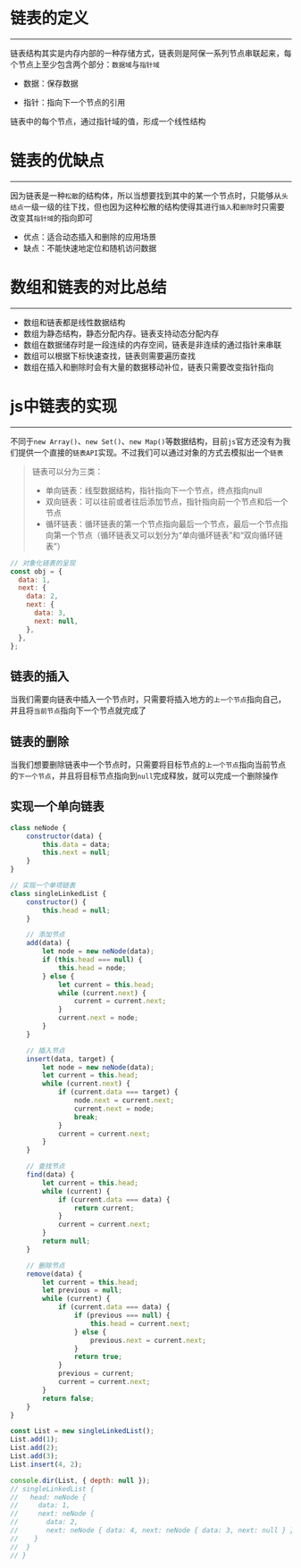 # 链表的定义

---

链表结构其实是内存内部的一种存储方式，链表则是阿保一系列节点串联起来，每个节点上至少包含两个部分：`数据域`与`指针域`

+ 数据：保存数据

+ 指针：指向下一个节点的引用

链表中的每个节点，通过指针域的值，形成一个线性结构

# 链表的优缺点

---

因为链表是一种`松散`的结构体，所以当想要找到其中的某一个节点时，只能够从`头结点`一级一级的往下找，但也因为这种松散的结构使得其进行`插入`和`删除`时只需要改变其`指针域`的指向即可

+ 优点：适合动态插入和删除的应用场景
+ 缺点：不能快速地定位和随机访问数据

# 数组和链表的对比总结

---

+ 数组和链表都是线性数据结构
+ 数组为静态结构，静态分配内存。链表支持动态分配内存
+ 数组在数据储存时是一段连续的内存空间，链表是非连续的通过指针来串联
+ 数组可以根据下标快速查找，链表则需要遍历查找
+ 数组在插入和删除时会有大量的数据移动补位，链表只需要改变指针指向

# js中链表的实现

---

不同于`new Array()`、`new Set()`、`new Map()`等数据结构，目前`js`官方还没有为我们提供一个直接的`链表API`实现。不过我们可以通过对象的方式去模拟出一个`链表`

> 链表可以分为三类：
>
> - 单向链表：线型数据结构，指针指向下一个节点，终点指向null
> - 双向链表：可以往前或者往后添加节点，指针指向前一个节点和后一个节点
> - 循环链表：循环链表的第一个节点指向最后一个节点，最后一个节点指向第一个节点（循环链表又可以划分为“单向循环链表”和“双向循环链表”）

```js
// 对象化链表的呈现
const obj = {
  data: 1,
  next: {
    data: 2,
    next: {
      data: 3,
      next: null,
    },
  },
};
```

## 链表的插入

当我们需要向链表中插入一个节点时，只需要将插入地方的`上一个节点`指向自己，并且将`当前节点`指向下一个节点就完成了

## 链表的删除

当我们想要删除链表中一个节点时，只需要将目标节点的`上一个节点`指向当前节点的`下一个节点`，并且将目标节点指向到`null`完成释放，就可以完成一个删除操作

## 实现一个单向链表

```js
class neNode {
    constructor(data) {
        this.data = data;
        this.next = null;
    }
}

// 实现一个单项链表
class singleLinkedList {
    constructor() {
        this.head = null;
    }

    // 添加节点
    add(data) {
        let node = new neNode(data);
        if (this.head === null) {
            this.head = node;
        } else {
            let current = this.head;
            while (current.next) {
                current = current.next;
            }
            current.next = node;
        }
    }

    // 插入节点
    insert(data, target) {
        let node = new neNode(data);
        let current = this.head;
        while (current.next) {
            if (current.data === target) {
                node.next = current.next;
                current.next = node;
                break;
            }
            current = current.next;
        }
    }

    // 查找节点
    find(data) {
        let current = this.head;
        while (current) {
            if (current.data === data) {
                return current;
            }
            current = current.next;
        }
        return null;
    }

    // 删除节点
    remove(data) {
        let current = this.head;
        let previous = null;
        while (current) {
            if (current.data === data) {
                if (previous === null) {
                    this.head = current.next;
                } else {
                    previous.next = current.next;
                }
                return true;
            }
            previous = current;
            current = current.next;
        }
        return false;
    }
}

const List = new singleLinkedList();
List.add(1);
List.add(2);
List.add(3);
List.insert(4, 2);

console.dir(List, { depth: null });
// singleLinkedList {
//   head: neNode {
//     data: 1,
//     next: neNode {
//       data: 2,
//       next: neNode { data: 4, next: neNode { data: 3, next: null } }
//    }
//  }
// }
```

